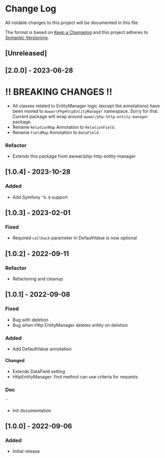 # Change Log

All notable changes to this project will be documented in this file.

The format is based on [Keep a Changelog](http://keepachangelog.com/)
and this project adheres to [Semantic Versioning](http://semver.org/).

## [Unreleased]

## [2.0.0] - 2023-06-28

# !! BREAKING CHANGES !!

- All classes related to EntityManager logic (except the annotations) have been moved to `Awwar\PhpHttpEntityManager`
  namespace. Sorry for that. Current package will wrap around `awwar/php-http-entity-manager` package.
- Rename `RelationMap` Annotation to `RelationField`.
- Rename `FieldMap` Annotation to `DataField`.

### Refactor

- Extends this package from awwar/php-http-entity-manager

## [1.0.4] - 2023-10-28

### Added

* Add Symfony `^6.0` support

## [1.0.3] - 2023-02-01

### Fixed

- Required `callback` parameter in DefaultValue is now optional

## [1.0.2] - 2022-09-11

### Refactor

- Refactoring and cleanup

## [1.0.1] - 2022-09-08

### Fixed

- Bug with deletion
- Bug when Http EntityManager deletes entity on deletion

### Added

- Add DefaultValue annotation

#### Changed

- Extends DataField setting
- HttpEntityManager: find method can use criteria for requests

### Doc
``
- Init documentation

## [1.0.0] - 2022-09-06

### Added

- Initial release
